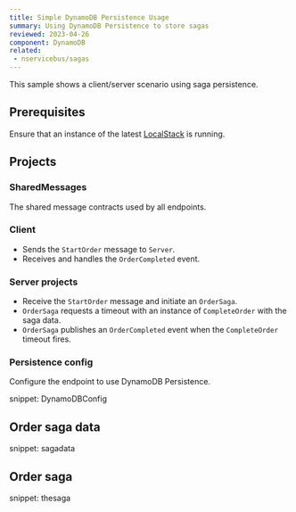 ```yaml
---
title: Simple DynamoDB Persistence Usage
summary: Using DynamoDB Persistence to store sagas
reviewed: 2023-04-26
component: DynamoDB
related:
 - nservicebus/sagas
---
```


This sample shows a client/server scenario using saga persistence.

## Prerequisites

Ensure that an instance of the latest [LocalStack](https://localstack.cloud/) is running.

## Projects

### SharedMessages

The shared message contracts used by all endpoints.

### Client

* Sends the `StartOrder` message to `Server`.
* Receives and handles the `OrderCompleted` event.

### Server projects

* Receive the `StartOrder` message and initiate an `OrderSaga`.
* `OrderSaga` requests a timeout with an instance of `CompleteOrder` with the saga data.
* `OrderSaga` publishes an `OrderCompleted` event when the `CompleteOrder` timeout fires.

### Persistence config

Configure the endpoint to use DynamoDB Persistence.

snippet: DynamoDBConfig

## Order saga data

snippet: sagadata

## Order saga

snippet: thesaga
